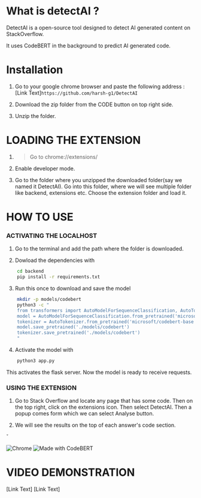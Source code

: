 # What is detectAI ? 

DetectAI is a open-source tool designed to detect AI generated content on StackOverflow.

It uses CodeBERT in the background to predict AI generated code. 

# Installation

1. Go to your google chrome browser and paste the following address :  [Link Text]```https://github.com/harsh-g1/DetectAI```

2. Download the zip folder from the CODE button on top right side.

3. Unzip the folder.


# LOADING THE EXTENSION

1. >Go to chrome://extensions/

2. Enable developer mode.

3. Go to the folder where you unzipped the downloaded folder(say we named it DetectAI). Go into this folder, where we will see multiple folder like backend, extensions etc. Choose the extension folder and load it.

# HOW TO USE 

### ACTIVATING THE LOCALHOST

1. Go to the terminal and add the path where the folder is downloaded. 


3. Dowload the dependencies with
```bash
    cd backend
    pip install -r requirements.txt
```

3. Run this once to download and save the model
```bash
    mkdir -p models/codebert
    python3 -c "
    from transformers import AutoModelForSequenceClassification, AutoTokenizer
    model = AutoModelForSequenceClassification.from_pretrained('microsoft/codebert-base')
    tokenizer = AutoTokenizer.from_pretrained('microsoft/codebert-base')
    model.save_pretrained('./models/codebert')
    tokenizer.save_pretrained('./models/codebert')
    "
```

4. Activate the model with 
```bash
    python3 app.py
```
   This activates the flask server. Now the model is ready to receive requests.


### USING THE EXTENSION

1. Go to Stack Overflow and locate any page that has some code. Then on the top right, click on the extensions icon. Then select DetectAI. Then a popup comes form which we can select Analyse button.

2. We will see the results on the top of each answer's code section.

̌

![Chrome](https://img.shields.io/badge/browser-Chrome-blue)
![Made with CodeBERT](https://img.shields.io/badge/model-CodeBERT-orange)


# VIDEO DEMONSTRATION
[Link Text] 
[Link Text] 
